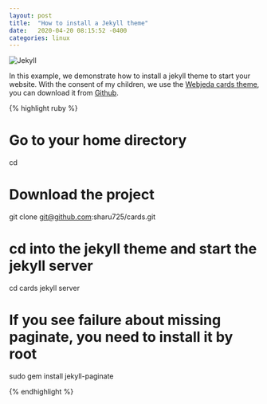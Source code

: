 ```yaml
---
layout: post
title:  "How to install a Jekyll theme"
date:   2020-04-20 08:15:52 -0400
categories: linux
---
```

![Jekyll]({{site.baseurl}}/images/jekyll.png)

In this example, we demonstrate how to install a jekyll theme to start your website. With the consent of my children, we use the [Webjeda cards theme][Webjeda-cards-demo], you can download it from [Github][Webjeda-cards-home].

{% highlight ruby %}
# Go to your home directory 
cd

# Download the project 
git clone git@github.com:sharu725/cards.git

# cd into the jekyll theme and start the jekyll server
cd cards
jekyll server

# If you see failure about missing paginate, you need to install it by root
sudo gem install jekyll-paginate

{% endhighlight %}


[Webjeda-cards-demo]: https://webjeda.com/cards/
[Webjeda-cards-home]: https://github.com/sharu725/cards

